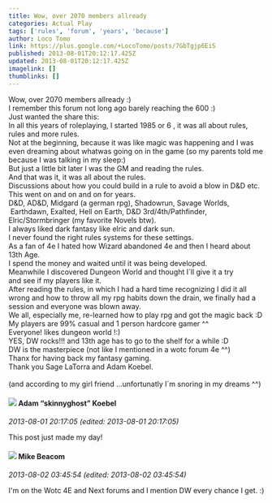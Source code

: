 ```yaml
---
title: Wow, over 2070 members allready
categories: Actual Play
tags: ['rules', 'forum', 'years', 'because']
author: Loco Tomo
link: https://plus.google.com/+LocoTomo/posts/7GbTgjp6EiS
published: 2013-08-01T20:12:17.425Z
updated: 2013-08-01T20:12:17.425Z
imagelink: []
thumblinks: []
---
```


Wow, over 2070 members allready :)<br />I remember this forum not long ago barely reaching the 600 :)<br />Just wanted the share this:<br />In all this years of roleplaying, I started 1985 or 6 , it was all about rules, rules and more rules.<br />Not at the beginning, because it was like magic was happening and I was even dreaming about whatwas going on in the game (so my parents told me because I was talking in my sleep:)<br />But just a little bit later I was the GM and reading the rules.<br />And that was it, it was all about the rules.<br />Discussions about how you could build in a rule to avoid a blow in D&amp;D etc.<br />This went on and on and on for years.<br />D&amp;D, AD&amp;D, Midgard (a german rpg), Shadowrun, Savage Worlds,  Earthdawn, Exalted, Hell on Earth, D&amp;D 3rd/4th/Pathfinder, Elric/Stormbringer (my favorite Novels btw).<br />I always liked dark fantasy like elric and dark sun.<br />I never found the right rules systems for these settings.<br />As a fan of 4e I hated how Wizard abandoned 4e and then I heard about 13th Age.<br />I spend the money and waited until it was being developed.<br />Meanwhile I discovered Dungeon World and thought I´ll give it a try<br />and see if my players like it.<br />After reading the rules, in which I had a hard time recognizing I did it all wrong and how to throw all my rpg habits down the drain, we finally had a session and everyone was blown away.<br />We all, especially me, re-learned how to play rpg and got the magic back :D<br />My players are 99% casual and 1 person hardcore gamer ^^<br />Everyone! likes dungeon world !:)<br />YES, DW rocks!!! and 13th age has to go to the shelf for a while :D<br />DW is the masterpiece (not like I mentioned in a wotc forum 4e ^^) <br />Thanx for having back my fantasy gaming.<br />Thank you Sage LaTorra and Adam Koebel.<br /><br />(and according to my girl friend ...unfortunatly I´m snoring in my dreams ^^)
<div id='comment z13rxrxporywenjd523qxv4plzfvuf3su'>
  <h4><img src='{{site.baseurl}}//images/avatars/112484087750169360510_photo.jpg'> Adam “skinnyghost” Koebel</h4>
      <p><cite>2013-08-01 20:17:05 (edited: 2013-08-01 20:17:05)</cite></p>
        <p>This post just made my day!</p>
</div>
        

<div id='comment z13rxrxporywenjd523qxv4plzfvuf3su'>
  <h4><img src='{{site.baseurl}}//images/avatars/115304592705224093823_photo.jpg'> Mike Beacom</h4>
      <p><cite>2013-08-02 03:45:54 (edited: 2013-08-02 03:45:54)</cite></p>
        <p>I&#39;m on the Wotc 4E and Next forums and I mention DW every chance I get. :)</p>
</div>
        